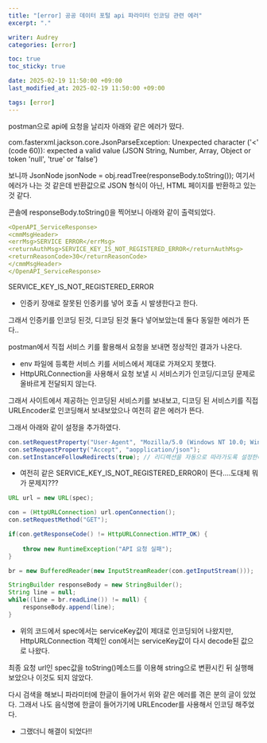 ```yaml
---
title: "[error] 공공 데이터 포털 api 파라미터 인코딩 관련 에러"
excerpt: "."

writer: Audrey
categories: [error]

toc: true
toc_sticky: true

date: 2025-02-19 11:50:00 +09:00
last_modified_at: 2025-02-19 11:50:00 +09:00

tags: [error]
---
```


postman으로 api에 요청을 날리자 아래와 같은 에러가 떴다.

com.fasterxml.jackson.core.JsonParseException: Unexpected character ('<' (code 60)): expected a valid value (JSON String, Number, Array, Object or token 'null', 'true' or 'false')

보니까 JsonNode jsonNode = obj.readTree(responseBody.toString()); 여기서 에러가 나는 것 같은데 반환값으로 JSON 형식이 아닌, HTML 페이지를 반환하고 있는 것 같다.

콘솔에 responseBody.toString()을 찍어보니 아래와 같이 출력되었다.

```yaml
<OpenAPI_ServiceResponse>
<cmmMsgHeader>
<errMsg>SERVICE ERROR</errMsg>
<returnAuthMsg>SERVICE_KEY_IS_NOT_REGISTERED_ERROR</returnAuthMsg>
<returnReasonCode>30</returnReasonCode>
</cmmMsgHeader>
</OpenAPI_ServiceResponse>
```

SERVICE_KEY_IS_NOT_REGISTERED_ERROR

- 인증키 장애로 잘못된 인증키를 넣어 호출 시 발생한다고 한다.

그래서 인증키를 인코딩 된것, 디코딩 된것 둘다 넣어보았는데 둘다 동일한 에러가 뜬다..

postman에서 직접 서비스 키를 활용해서 요청을 보내면 정상적인 결과가 나온다.

- env 파일에 등록한 서비스 키를 서비스에서 제대로 가져오지 못했다.
- HttpURLConnection을 사용해서 요청 보낼 시 서비스키가 인코딩/디코딩 문제로 올바르게 전달되지 않는다.

그래서 사이트에서 제공하는 인코딩된 서비스키를 보내보고, 디코딩 된 서비스키를 직접 URLEncoder로 인코딩해서 보내보았으나 여전히 같은 에러가 뜬다.

그래서 아래와 같이 설정을 추가하였다.

```java
con.setRequestProperty("User-Agent", "Mozilla/5.0 (Windows NT 10.0; Win64; x64)");
con.setRequestProperty("Accept", "aopplication/json");
con.setInstanceFollowRedirects(true); // 리디렉션을 자동으로 따라가도록 설정한다.
```

- 여전히 같은 SERVICE_KEY_IS_NOT_REGISTERED_ERROR이 뜬다….도대체 뭐가 문제지???

```java
URL url = new URL(spec);

con = (HttpURLConnection) url.openConnection();
con.setRequestMethod("GET");

if(con.getResponseCode() != HttpURLConnection.HTTP_OK) { 
   
    throw new RuntimeException("API 요청 실패");
}

br = new BufferedReader(new InputStreamReader(con.getInputStream()));

StringBuilder responseBody = new StringBuilder();
String line = null;
while((line = br.readLine()) != null) {
    responseBody.append(line);
}
```

- 위의 코드에서 spec에서는 serviceKey값이 제대로 인코딩되어 나왔지만, HttpURLConnection 객체인 con에서는 serviceKey값이 다시 decode된 값으로 나왔다.

최종 요청 url인 spec값을 toString()메소드를 이용해 string으로 변환시킨 뒤 실행해보았으나 이것도 되지 않았다.

다시 검색을 해보니 파라미터에 한글이 들어가서 위와 같은 에러를 겪은 분의 글이 있었다. 그래서 나도 음식명에 한글이 들어가기에 URLEncoder를 사용해서 인코딩 해주었다.

- 그랬더니 해결이 되었다!!